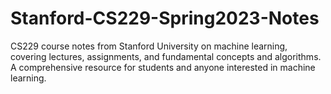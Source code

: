 # Stanford-CS229-Spring2023-Notes
CS229 course notes from Stanford University on machine learning, covering lectures, assignments, and fundamental concepts and algorithms. A comprehensive resource for students and anyone interested in machine learning.
